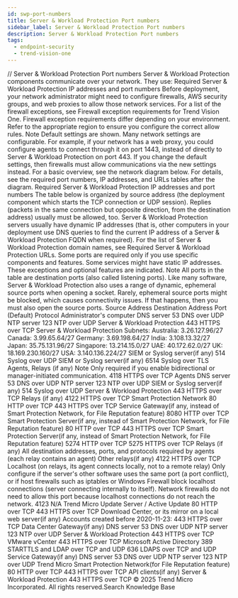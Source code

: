 ```yaml
---
id: swp-port-numbers
title: Server & Workload Protection Port numbers
sidebar_label: Server & Workload Protection Port numbers
description: Server & Workload Protection Port numbers
tags:
  - endpoint-security
  - trend-vision-one
---
```


/*<![CDATA[*/ $('#title').html($('meta[name=map-description]').attr('content')); /*]]>*/ Server & Workload Protection Port numbers Server & Workload Protection components communicate over your network. They use: Required Server & Workload Protection IP addresses and port numbers Before deployment, your network administrator might need to configure firewalls, AWS security groups, and web proxies to allow those network services. For a list of the firewall exceptions, see Firewall exception requirements for Trend Vision One. Firewall exception requirements differ depending on your environment. Refer to the appropriate region to ensure you configure the correct allow rules. Note Default settings are shown. Many network settings are configurable. For example, if your network has a web proxy, you could configure agents to connect through it on port 1443, instead of directly to Server & Workload Protection on port 443. If you change the default settings, then firewalls must allow communications via the new settings instead. For a basic overview, see the network diagram below. For details, see the required port numbers, IP addresses, and URLs tables after the diagram. Required Server & Workload Protection IP addresses and port numbers The table below is organized by source address (the deployment component which starts the TCP connection or UDP session). Replies (packets in the same connection but opposite direction, from the destination address) usually must be allowed, too. Server & Workload Protection servers usually have dynamic IP addresses (that is, other computers in your deployment use DNS queries to find the current IP address of a Server & Workload Protection FQDN when required). For the list of Server & Workload Protection domain names, see Required Server & Workload Protection URLs. Some ports are required only if you use specific components and features. Some services might have static IP addresses. These exceptions and optional features are indicated. Note All ports in the table are destination ports (also called listening ports). Like many software, Server & Workload Protection also uses a range of dynamic, ephemeral source ports when opening a socket. Rarely, ephemeral source ports might be blocked, which causes connectivity issues. If that happens, then you must also open the source ports. Source Address Destination Address Port (Default) Protocol Administrator's computer DNS server 53 DNS over UDP NTP server 123 NTP over UDP Server & Workload Protection 443 HTTPS over TCP Server & Workload Protection Subnets: Australia: 3.26.127.96/27 Canada: 3.99.65.64/27 Germany: 3.69.198.64/27 India: 3.108.13.32/27 Japan: 35.75.131.96/27 Singapore: 13.214.15.0/27 UAE: 40.172.62.0/27 UK: 18.169.230.160/27 USA: 3.140.136.224/27 SIEM or Syslog server(if any) 514 Syslog over UDP SIEM or Syslog server(if any) 6514 Syslog over TLS Agents, Relays (if any) Note Only required if you enable bidirectional or manager-initiated communication. 4118 HTTPS over TCP Agents DNS server 53 DNS over UDP NTP server 123 NTP over UDP SIEM or Syslog server(if any) 514 Syslog over UDP Server & Workload Protection 443 HTTPS over TCP Relays (if any) 4122 HTTPS over TCP Smart Protection Network 80 HTTP over TCP 443 HTTPS over TCP Service Gateway(if any, instead of Smart Protection Network, for File Reputation feature) 8080 HTTP over TCP Smart Protection Server(if any, instead of Smart Protection Network, for File Reputation feature) 80 HTTP over TCP 443 HTTPS over TCP Smart Protection Server(if any, instead of Smart Protection Network, for File Reputation feature) 5274 HTTP over TCP 5275 HTTPS over TCP Relays (if any) All destination addresses, ports, and protocols required by agents (each relay contains an agent) Other relays(if any) 4122 HTTPS over TCP Localhost (on relays, its agent connects locally, not to a remote relay) Only configure if the server's other software uses the same port (a port conflict), or if host firewalls such as iptables or Windows Firewall block localhost connections (server connecting internally to itself). Network firewalls do not need to allow this port because localhost connections do not reach the network. 4123 N/A Trend Micro Update Server / Active Update 80 HTTP over TCP 443 HTTPS over TCP Download Center, or its mirror on a local web server(if any) Accounts created before 2020-11-23: 443 HTTPS over TCP Data Center Gateway(if any) DNS server 53 DNS over UDP NTP server 123 NTP over UDP Server & Workload Protection 443 HTTPS over TCP VMware vCenter 443 HTTPS over TCP Microsoft Active Directory 389 STARTTLS and LDAP over TCP and UDP 636 LDAPS over TCP and UDP Service Gateway(if any) DNS server 53 DNS over UDP NTP server 123 NTP over UDP Trend Micro Smart Protection Network(for File Reputation feature) 80 HTTP over TCP 443 HTTPS over TCP API clients(if any) Server & Workload Protection 443 HTTPS over TCP © 2025 Trend Micro Incorporated. All rights reserved.Search Knowledge Base